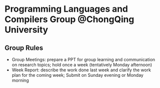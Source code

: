 # Programming Languages and Compilers Group @ChongQing University

## Group Rules

* Group Meetings: prepare a PPT for group learning and communication on research topics; hold once a week (tentatively Monday afternoon)
* Week Report: describe the work done last week and clarify the work plan for the coming week; Submit on Sunday evening or Monday morning
